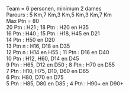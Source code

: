 
Team = 6 personen, minimum 2 dames  
Parours : 5 Km,7 Km,3 Km,5 Km,3 Km,7 Km  
Max Ptn = 80  
20 Ptn : H21 ; 18 Ptn : H20 en H35  
16 Ptn : H40 ; 15 Ptn : H18, H45 en D21  
14 Ptn : H50 en D20  
13 Ptn n : H16, D18 en D35  
12 Ptn n : H14 en H55 ; 11 Ptn : D16 en D40  
10 Ptn : H12, H60, D14 en D45  
9 Ptn : H65, D12 en D50 ; 8 Ptn : H70 en D55  
7 Ptn : H10, H75, D10, D60 en D65  
6 Ptn: H80, D70 en D75  
5 Ptn : H85, D80 en D85 ; 4 Ptn : H90+ en D90+  
